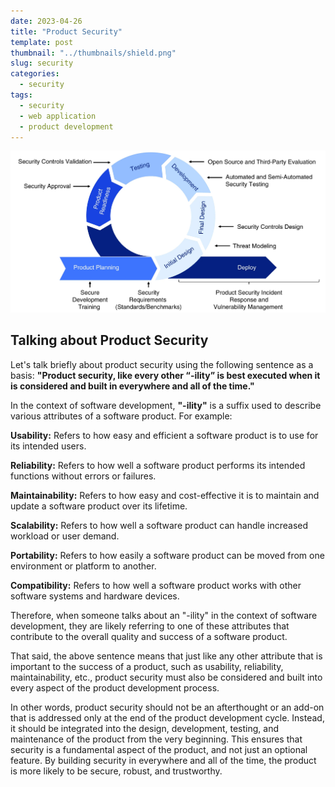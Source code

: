 ```yaml
---
date: 2023-04-26
title: "Product Security"
template: post
thumbnail: "../thumbnails/shield.png"
slug: security
categories:
  - security
tags:
  - security
  - web application
  - product development
---
```


<img src="../images/security.png" alt="React Redux"/>

## Talking about Product Security

Let's talk briefly about product security using the following sentence as a basis: **"Product security, like every other “-ility” is best executed when it is considered and built in everywhere and all of the time."**

In the context of software development, **"-ility"** is a suffix used to describe various attributes of a software product. For example:

**Usability:** Refers to how easy and efficient a software product is to use for its intended users.

**Reliability:** Refers to how well a software product performs its intended functions without errors or failures.

**Maintainability:** Refers to how easy and cost-effective it is to maintain and update a software product over its lifetime.

**Scalability:** Refers to how well a software product can handle increased workload or user demand.

**Portability:** Refers to how easily a software product can be moved from one environment or platform to another.

**Compatibility:** Refers to how well a software product works with other software systems and hardware devices.

Therefore, when someone talks about an "-ility" in the context of software development, they are likely referring to one of these attributes that contribute to the overall quality and success of a software product.

That said, the above sentence means that just like any other attribute that is important to the success of a product, such as usability, reliability, maintainability, etc., product security must also be considered and built into every aspect of the product development process.

In other words, product security should not be an afterthought or an add-on that is addressed only at the end of the product development cycle. Instead, it should be integrated into the design, development, testing, and maintenance of the product from the very beginning. This ensures that security is a fundamental aspect of the product, and not just an optional feature. By building security in everywhere and all of the time, the product is more likely to be secure, robust, and trustworthy.